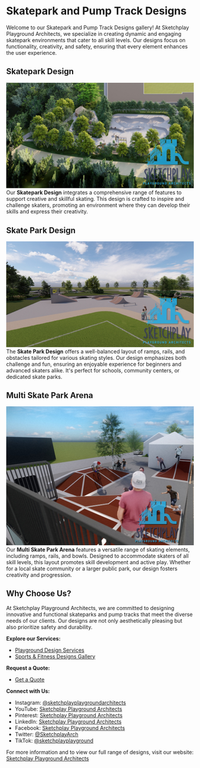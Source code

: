 # Skatepark and Pump Track Designs

Welcome to our Skatepark and Pump Track Designs gallery! At Sketchplay Playground Architects, we specialize in creating dynamic and engaging skatepark environments that cater to all skill levels. Our designs focus on functionality, creativity, and safety, ensuring that every element enhances the user experience.

## Skatepark Design
![Skatepark Design](https://github.com/Sketchplay-Playground-Architects/Skate-park-designs-/blob/main/Skatepark%20Design%20.jpg)
Our **Skatepark Design** integrates a comprehensive range of features to support creative and skillful skating. This design is crafted to inspire and challenge skaters, promoting an environment where they can develop their skills and express their creativity.

## Skate Park Design
![Skate Park Design](https://github.com/Sketchplay-Playground-Architects/Skate-park-designs-/blob/main/Skate%20Park%20%20Design.jpg)
The **Skate Park Design** offers a well-balanced layout of ramps, rails, and obstacles tailored for various skating styles. Our design emphasizes both challenge and fun, ensuring an enjoyable experience for beginners and advanced skaters alike. It's perfect for schools, community centers, or dedicated skate parks.

## Multi Skate Park Arena
![Multi Skate Park Arena](https://github.com/Sketchplay-Playground-Architects/Sports-Fitness-designs/blob/main/Multi%20Skate%20Park%20Arena.jpg)
Our **Multi Skate Park Arena** features a versatile range of skating elements, including ramps, rails, and bowls. Designed to accommodate skaters of all skill levels, this layout promotes skill development and active play. Whether for a local skate community or a larger public park, our design fosters creativity and progression.

## Why Choose Us?
At Sketchplay Playground Architects, we are committed to designing innovative and functional skateparks and pump tracks that meet the diverse needs of our clients. Our designs are not only aesthetically pleasing but also prioritize safety and durability.

**Explore our Services:**
- [Playground Design Services](https://www.sketchplay.co.uk/playground-design-services)
- [Sports & Fitness Designs Gallery](https://www.sketchplay.co.uk/sports-fitness-designs-gallery)

**Request a Quote:**
- [Get a Quote](https://www.sketchplay.co.uk/request-a-quote)

**Connect with Us:**
- Instagram: [@sketchplayplaygroundarchitects](https://www.instagram.com/sketchplayplaygroundarchitects)
- YouTube: [Sketchplay Playground Architects](https://www.youtube.com/@SketchplayPlaygroundArchitect)
- Pinterest: [Sketchplay Playground Architects](https://www.pinterest.com/sketchplayplaygroundarchitects)
- LinkedIn: [Sketchplay Playground Architects](https://www.linkedin.com/company/sketchplay-playground-architects)
- Facebook: [Sketchplay Playground Architects](https://www.facebook.com/sketchplay.playground.architects)
- Twitter: [@SketchplayArch](https://twitter.com/SketchplayArch)
- TikTok: [@sketchplayplayground](https://www.tiktok.com/@sketchplayplayground)

For more information and to view our full range of designs, visit our website: [Sketchplay Playground Architects](https://www.sketchplay.co.uk)
